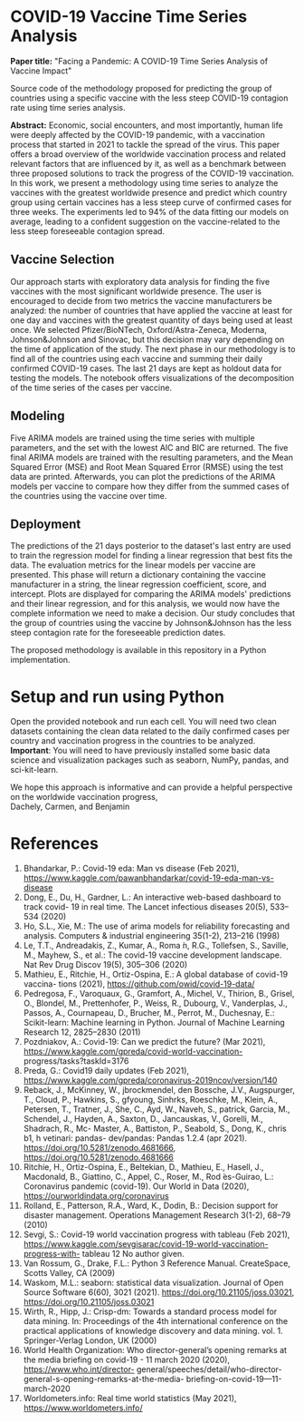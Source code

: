 # COVID-19 Vaccine Time Series Analysis 
**Paper title:** "Facing a Pandemic: A COVID-19 Time Series Analysis of Vaccine Impact"  

Source code of the methodology proposed for predicting the group of countries using a specific vaccine with the less steep COVID-19 contagion rate using time series analysis.  

**Abstract:** Economic, social encounters, and most importantly, human life were deeply affected by the COVID-19 pandemic, with a vaccination process that started in 2021 to tackle the spread of the virus. This paper offers a broad overview of the worldwide vaccination process and related relevant factors that are influenced by it, as well as a benchmark between three proposed solutions to track the progress of the COVID-19 vaccination. In this work, we present a methodology using time series to analyze the vaccines with the greatest worldwide presence and predict which country group using certain vaccines has a less steep curve of confirmed cases for three weeks. The experiments led to 94\% of the data fitting our models on average, leading to a confident suggestion on the vaccine-related to the less steep foreseeable contagion spread.

## Vaccine Selection
Our approach starts with exploratory data analysis for finding the five vaccines with the most significant worldwide presence. The user is encouraged to decide from two metrics the vaccine manufacturers be analyzed: the number of countries that have applied the vaccine at least for one day and vaccines with the greatest quantity of days being used at least once. We selected Pfizer/BioNTech, Oxford/Astra-Zeneca, Moderna, Johnson&Johnson and Sinovac, but this decision may vary depending on the time of application of the study. The next phase in our methodology is to find all of the countries using each vaccine and summing their daily confirmed COVID-19 cases. The last 21 days are kept as holdout data for testing the models. The notebook offers visualizations of the decomposition of the time series of the cases per vaccine.

## Modeling
Five ARIMA models are trained using the time series with multiple parameters, and the set with the lowest AIC and BIC are returned. The five final ARIMA models are trained with the resulting parameters, and the Mean Squared Error (MSE) and Root Mean Squared Error (RMSE) using the test data are printed. Afterwards, you can plot the predictions of the ARIMA models per vaccine to compare how they differ from the summed cases of the countries using the vaccine over time.

## Deployment
The predictions of the 21 days posterior to the dataset's last entry are used to train the regression model for finding a linear regression that best fits the data. The evaluation metrics for the linear models per vaccine are presented. This phase will return a dictionary containing the vaccine manufacturer in a string, the linear regression coefficient, score, and intercept. Plots are displayed for comparing the ARIMA models' predictions and their linear regression, and for this analysis, we would now have the complete information we need to make a decision. Our study concludes that the group of countries using the vaccine by Johnson&Johnson has the less steep contagion rate for the foreseeable prediction dates.

The proposed methodology is available in this repository in a Python implementation.

# Setup and run using Python
Open the provided notebook and run each cell. You will need two clean datasets containing the clean data related to the daily confirmed cases per country and vaccination progress in the countries to be analyzed.  
**Important**: You will need to have previously installed some basic data science and visualization packages such as seaborn, NumPy, pandas, and sci-kit-learn.

We hope this approach is informative and can provide a helpful perspective on the worldwide vaccination progress,  
Dachely, Carmen, and Benjamin  

# References
1. Bhandarkar, P.: Covid-19 eda: Man vs disease (Feb 2021), https://www.kaggle.com/pawanbhandarkar/covid-19-eda-man-vs-disease
2. Dong, E., Du, H., Gardner, L.: An interactive web-based dashboard to track covid- 19 in real time. The Lancet infectious diseases 20(5), 533–534 (2020)
3. Ho, S.L., Xie, M.: The use of arima models for reliability forecasting and analysis. Computers & industrial engineering 35(1-2), 213–216 (1998)
4. Le, T.T., Andreadakis, Z., Kumar, A., Roma ́n, R.G., Tollefsen, S., Saville, M., Mayhew, S., et al.: The covid-19 vaccine development landscape. Nat Rev Drug Discov 19(5), 305–306 (2020)
5. Mathieu, E., Ritchie, H., Ortiz-Ospina, E.: A global database of covid-19 vaccina- tions (2021), https://github.com/owid/covid-19-data/
6. Pedregosa, F., Varoquaux, G., Gramfort, A., Michel, V., Thirion, B., Grisel, O., Blondel, M., Prettenhofer, P., Weiss, R., Dubourg, V., Vanderplas, J., Passos, A., Cournapeau, D., Brucher, M., Perrot, M., Duchesnay, E.: Scikit-learn: Machine learning in Python. Journal of Machine Learning Research 12, 2825–2830 (2011)
7. Pozdniakov, A.: Covid-19: Can we predict the future? (Mar 2021), https://www.kaggle.com/gpreda/covid-world-vaccination- progress/tasks?taskId=3176
8. Preda, G.: Covid19 daily updates (Feb 2021), https://www.kaggle.com/gpreda/coronavirus-2019ncov/version/140
9. Reback, J., McKinney, W., jbrockmendel, den Bossche, J.V., Augspurger, T., Cloud, P., Hawkins, S., gfyoung, Sinhrks, Roeschke, M., Klein, A., Petersen, T., Tratner, J., She, C., Ayd, W., Naveh, S., patrick, Garcia, M., Schendel, J., Hayden, A., Saxton, D., Jancauskas, V., Gorelli, M., Shadrach, R., Mc- Master, A., Battiston, P., Seabold, S., Dong, K., chris b1, h vetinari: pandas- dev/pandas: Pandas 1.2.4 (apr 2021). https://doi.org/10.5281/zenodo.4681666, https://doi.org/10.5281/zenodo.4681666
10. Ritchie, H., Ortiz-Ospina, E., Beltekian, D., Mathieu, E., Hasell, J., Macdonald, B., Giattino, C., Appel, C., Roser, M., Rod ́es-Guirao, L.: Coronavirus pandemic (covid-19). Our World in Data (2020), https://ourworldindata.org/coronavirus
11. Rolland, E., Patterson, R.A., Ward, K., Dodin, B.: Decision support for disaster management. Operations Management Research 3(1-2), 68–79 (2010)
12. Sevgi, S.: Covid-19 world vaccination progress with tableau (Feb 2021), https://www.kaggle.com/sevgisarac/covid-19-world-vaccination-progress-with- tableau
12 No author given.
13. Van Rossum, G., Drake, F.L.: Python 3 Reference Manual. CreateSpace, Scotts Valley, CA (2009)
14. Waskom, M.L.: seaborn: statistical data visualization. Journal of Open Source Software 6(60), 3021 (2021). https://doi.org/10.21105/joss.03021, https://doi.org/10.21105/joss.03021
15. Wirth, R., Hipp, J.: Crisp-dm: Towards a standard process model for data mining. In: Proceedings of the 4th international conference on the practical applications of knowledge discovery and data mining. vol. 1. Springer-Verlag London, UK (2000)
16. World Health Organization: Who director-general’s opening remarks at the media briefing on covid-19 - 11 march 2020 (2020), https://www.who.int/director- general/speeches/detail/who-director-general-s-opening-remarks-at-the-media- briefing-on-covid-19—11-march-2020
17. Worldometers.info: Real time world statistics (May 2021), https://www.worldometers.info/

